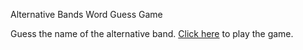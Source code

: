 <p style="size: 30px">Alternative Bands Word Guess Game</p>

Guess the name of the alternative band.
<a href="https://yvmontes.github.io/Word-Guess-Game/" target="new">Click here</a> to play the game.
